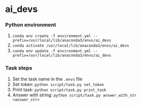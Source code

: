 # ai_devs

### Python environment
1. `conda env create -f environment.yml --prefix=/usr/local/lib/anaconda3/envs/ai_devs`  
2. `conda activate /usr/local/lib/anaconda3/envs/ai_devs`
3. `conda env update -f environment.yml --prefix=/usr/local/lib/anaconda3/envs/ai_devs`
### Task steps
1. Set the task name in the `.envs` file
2. Set token: `python script/task.py set_token`  
3. Print task: `python script/task.py print_task`   
4. Answer with string: `python script/task.py answer_with_str <answer_str>`  
